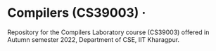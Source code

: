 # Compilers (CS39003) &middot;

>

Repository for the Compilers Laboratory course (CS39003) offered in Autumn semester 2022, Department of CSE, IIT Kharagpur.
